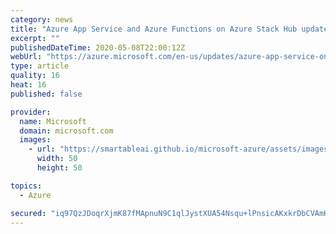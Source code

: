 ```yaml
---
category: news
title: "Azure App Service and Azure Functions on Azure Stack Hub update available"
excerpt: ""
publishedDateTime: 2020-05-08T22:00:12Z
webUrl: "https://azure.microsoft.com/en-us/updates/azure-app-service-on-azure-stack-hub-2020q2-update-released/"
type: article
quality: 16
heat: 16
published: false

provider:
  name: Microsoft
  domain: microsoft.com
  images:
    - url: "https://smartableai.github.io/microsoft-azure/assets/images/organizations/microsoft.com-50x50.jpg"
      width: 50
      height: 50

topics:
  - Azure

secured: "iq97QzJDoqrXjmK87fMApnuN9C1qlJystXUA54Nsqu+lPnsicAKxkrDbCVAmKgs7K3cguKh7nqXFaMrYwyRNM6K65E/1mL0kyZclrVKUAkS9cW5v+dgpcfV2IMe0vMVg+cmsVIVRiSVhPW7uJHf8IfMKpXZL0M2KeTpuhF9o99DtItBAtQPFJdqr2QdWttn5tkzePyhh3FtC67bG7rYfmJJTv2qw6yJLzZvFcd06Evg/Obqn+jyCKAzFVBINjQPVRCdZLomZneKpMUEkZ/F02E8LsprHOCkCfPJaanMp2S2FaGPDVUlUCXVIqJlLu0g0SoLGvU5Mfpmic9vPr7yUbQ==;TLDySb1HnWfDg6C60y0GfQ=="
---
```



